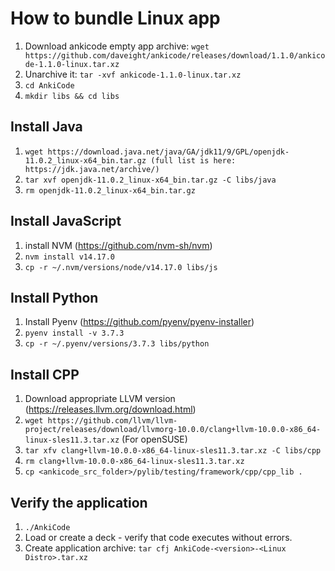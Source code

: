 # How to bundle Linux app

1. Download ankicode empty app archive: `wget https://github.com/daveight/ankicode/releases/download/1.1.0/ankicode-1.1.0-linux.tar.xz`
2. Unarchive it: `tar -xvf ankicode-1.1.0-linux.tar.xz`
3. `cd AnkiCode`
4. `mkdir libs && cd libs`

## Install Java
1. `wget https://download.java.net/java/GA/jdk11/9/GPL/openjdk-11.0.2_linux-x64_bin.tar.gz (full list is here: https://jdk.java.net/archive/)`
2. `tar xvf openjdk-11.0.2_linux-x64_bin.tar.gz -C libs/java`
3. `rm openjdk-11.0.2_linux-x64_bin.tar.gz`

## Install JavaScript
1. install NVM (https://github.com/nvm-sh/nvm)
2. `nvm install v14.17.0`
3. `cp -r ~/.nvm/versions/node/v14.17.0 libs/js`

## Install Python
1. Install Pyenv (https://github.com/pyenv/pyenv-installer)
2. `pyenv install -v 3.7.3`
3. `cp -r ~/.pyenv/versions/3.7.3 libs/python`

## Install CPP
1. Download appropriate LLVM version (https://releases.llvm.org/download.html)
2. `wget https://github.com/llvm/llvm-project/releases/download/llvmorg-10.0.0/clang+llvm-10.0.0-x86_64-linux-sles11.3.tar.xz` (For openSUSE)
3. `tar xfv clang+llvm-10.0.0-x86_64-linux-sles11.3.tar.xz -C libs/cpp`
4. `rm clang+llvm-10.0.0-x86_64-linux-sles11.3.tar.xz`
5. `cp <ankicode_src_folder>/pylib/testing/framework/cpp/cpp_lib .`

## Verify the application
1. `./AnkiCode`
2. Load or create a deck - verify that code executes without errors.
2. Create application archive: `tar cfj AnkiCode-<version>-<Linux Distro>.tar.xz`
